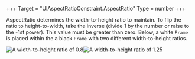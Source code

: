 +++
Target = "UIAspectRatioConstraint.AspectRatio"
Type = number
+++

AspectRatio determines the width-to-height ratio to maintain. To flip the ratio to height-to-width, take the inverse (divide 1 by the number or raise to the -1st power). This value must be greater than zero. Below, a white `Frame` is placed within the a black `Frame` with two different width-to-height ratios.![A width-to-height ratio of 0.8][1]![A width-to-height ratio of 1.25][2][1]: https://developer.roblox.com/assets/bltb4147bb1d3de0224/UIAspectRatioConstraint_Ratio_0.8.png[2]: https://images.contentstack.io/v3/assets/blt309cc8bfb280dcec/blt9874bdf1824f7688/5af8c4f8a3fbc195609fc267/UIAspectRatioConstraint_Ratio_1.25.png